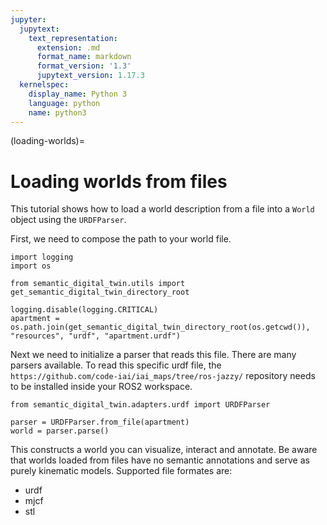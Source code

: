 ```yaml
---
jupyter:
  jupytext:
    text_representation:
      extension: .md
      format_name: markdown
      format_version: '1.3'
      jupytext_version: 1.17.3
  kernelspec:
    display_name: Python 3
    language: python
    name: python3
---
```


(loading-worlds)=
# Loading worlds from files

This tutorial shows how to load a world description from a file into a `World` object using the `URDFParser`.

First, we need to compose the path to your world file.

```{code-cell} ipython3
import logging
import os

from semantic_digital_twin.utils import get_semantic_digital_twin_directory_root

logging.disable(logging.CRITICAL)
apartment = os.path.join(get_semantic_digital_twin_directory_root(os.getcwd()), "resources", "urdf", "apartment.urdf")

```

Next we need to initialize a parser that reads this file. There are many parsers available. 
To read this specific urdf file, the `https://github.com/code-iai/iai_maps/tree/ros-jazzy/` repository needs to be installed
inside your ROS2 workspace.

```{code-cell} ipython3
from semantic_digital_twin.adapters.urdf import URDFParser  
  
parser = URDFParser.from_file(apartment)  
world = parser.parse()  
```

This constructs a world you can visualize, interact and annotate. Be aware that worlds loaded from files have no semantic annotations and serve as purely kinematic models.
Supported file formates are:
- urdf
- mjcf
- stl
